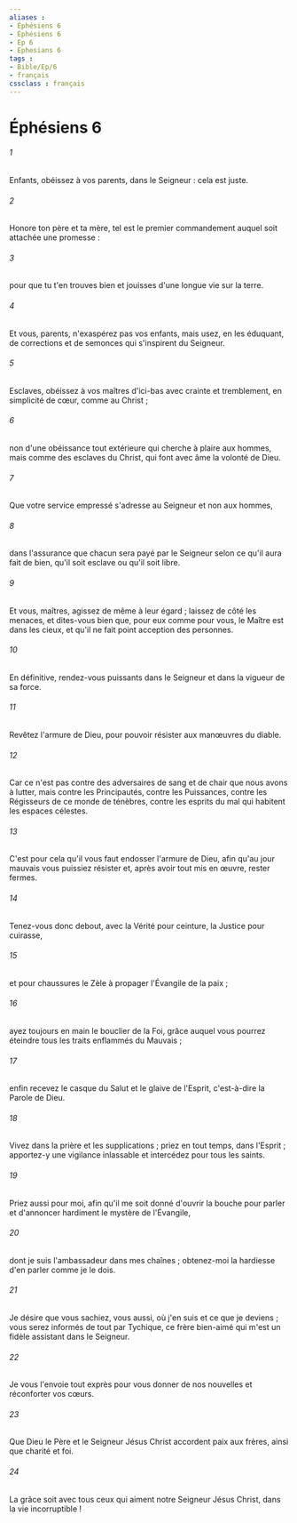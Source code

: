 ```yaml
---
aliases : 
- Éphésiens 6
- Éphésiens 6
- Ep 6
- Ephesians 6
tags : 
- Bible/Ep/6
- français
cssclass : français
---
```


# Éphésiens 6

###### 1
Enfants, obéissez à vos parents, dans le Seigneur : cela est juste. 
###### 2
Honore ton père et ta mère, tel est le premier commandement auquel soit attachée une promesse : 
###### 3
pour que tu t'en trouves bien et jouisses d'une longue vie sur la terre. 
###### 4
Et vous, parents, n'exaspérez pas vos enfants, mais usez, en les éduquant, de corrections et de semonces qui s'inspirent du Seigneur. 
###### 5
Esclaves, obéissez à vos maîtres d'ici-bas avec crainte et tremblement, en simplicité de cœur, comme au Christ ; 
###### 6
non d'une obéissance tout extérieure qui cherche à plaire aux hommes, mais comme des esclaves du Christ, qui font avec âme la volonté de Dieu. 
###### 7
Que votre service empressé s'adresse au Seigneur et non aux hommes, 
###### 8
dans l'assurance que chacun sera payé par le Seigneur selon ce qu'il aura fait de bien, qu'il soit esclave ou qu'il soit libre. 
###### 9
Et vous, maîtres, agissez de même à leur égard ; laissez de côté les menaces, et dites-vous bien que, pour eux comme pour vous, le Maître est dans les cieux, et qu'il ne fait point acception des personnes. 
###### 10
En définitive, rendez-vous puissants dans le Seigneur et dans la vigueur de sa force. 
###### 11
Revêtez l'armure de Dieu, pour pouvoir résister aux manœuvres du diable. 
###### 12
Car ce n'est pas contre des adversaires de sang et de chair que nous avons à lutter, mais contre les Principautés, contre les Puissances, contre les Régisseurs de ce monde de ténèbres, contre les esprits du mal qui habitent les espaces célestes. 
###### 13
C'est pour cela qu'il vous faut endosser l'armure de Dieu, afin qu'au jour mauvais vous puissiez résister et, après avoir tout mis en œuvre, rester fermes. 
###### 14
Tenez-vous donc debout, avec la Vérité pour ceinture, la Justice pour cuirasse, 
###### 15
et pour chaussures le Zèle à propager l'Évangile de la paix ; 
###### 16
ayez toujours en main le bouclier de la Foi, grâce auquel vous pourrez éteindre tous les traits enflammés du Mauvais ; 
###### 17
enfin recevez le casque du Salut et le glaive de l'Esprit, c'est-à-dire la Parole de Dieu. 
###### 18
Vivez dans la prière et les supplications ; priez en tout temps, dans l'Esprit ; apportez-y une vigilance inlassable et intercédez pour tous les saints. 
###### 19
Priez aussi pour moi, afin qu'il me soit donné d'ouvrir la bouche pour parler et d'annoncer hardiment le mystère de l'Évangile, 
###### 20
dont je suis l'ambassadeur dans mes chaînes ; obtenez-moi la hardiesse d'en parler comme je le dois. 
###### 21
Je désire que vous sachiez, vous aussi, où j'en suis et ce que je deviens ; vous serez informés de tout par Tychique, ce frère bien-aimé qui m'est un fidèle assistant dans le Seigneur. 
###### 22
Je vous l'envoie tout exprès pour vous donner de nos nouvelles et réconforter vos cœurs. 
###### 23
Que Dieu le Père et le Seigneur Jésus Christ accordent paix aux frères, ainsi que charité et foi. 
###### 24
La grâce soit avec tous ceux qui aiment notre Seigneur Jésus Christ, dans la vie incorruptible ! 
